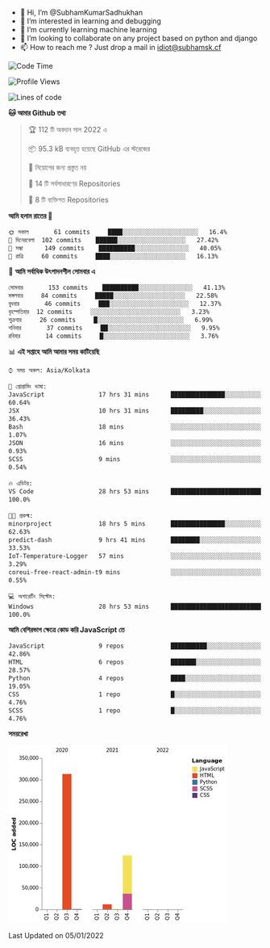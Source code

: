- 👋 Hi, I’m @SubhamKumarSadhukhan
- 👀 I’m interested in learning and debugging
- 🌱 I’m currently learning machine learning
- 💞️ I’m looking to collaborate on any project based on python and django
- 📫 How to reach me ?
      Just drop a mail in idiot@subhamsk.cf

<!---
SubhamKumarSadhukhan/SubhamKumarSadhukhan is a ✨ special ✨ repository because its `README.md` (this file) appears on your GitHub profile.
You can click the Preview link to take a look at your changes.
--->


<!--START_SECTION:waka-->
![Code Time](http://img.shields.io/badge/Code%20Time-29%20hrs%2052%20mins-blue)

![Profile Views](http://img.shields.io/badge/%E0%A6%AA%E0%A7%8D%E0%A6%B0%E0%A7%8B%E0%A6%AB%E0%A6%BE%E0%A6%87%E0%A6%B2%20%E0%A6%A6%E0%A6%B0%E0%A7%8D%E0%A6%B6%E0%A6%A8-69-blue)

![Lines of code](https://img.shields.io/badge/%E0%A6%B9%E0%A7%8D%E0%A6%AF%E0%A6%BE%E0%A6%B2%E0%A7%8B%20%E0%A6%93%E0%A6%AF%E0%A6%BC%E0%A6%BE%E0%A6%B0%E0%A7%8D%E0%A6%B2%E0%A7%8D%E0%A6%A1%20%E0%A6%A5%E0%A7%87%E0%A6%95%E0%A7%87%20%E0%A6%86%E0%A6%AE%E0%A6%BF%20%E0%A6%B2%E0%A6%BF%E0%A6%96%E0%A7%87%E0%A6%9B%E0%A6%BF-452%20Thousand%20%E0%A6%95%E0%A7%8B%E0%A6%A1%E0%A7%87%E0%A6%B0%20%E0%A6%B2%E0%A6%BE%E0%A6%87%E0%A6%A8-blue)

**🐱 আমার Github তথ্য** 

> 🏆 112 টি অবদান সাল 2022 এ
 > 
> 📦 95.3 kB ব্যবহৃত হয়েছে GitHub এর স্টরেজের 
 > 
> 🚫 নিয়োগের জন্য প্রস্তুত নয়
 > 
> 📜 14 টি সর্বসাধারণের Repositories 
 > 
> 🔑 8 টি ব্যক্তিগত Repositories  
 > 
**আমি হলাম রাতের 🦉** 

```text
🌞 সকাল       61 commits     ████░░░░░░░░░░░░░░░░░░░░░   16.4% 
🌆 দিনেরবেলা  102 commits    ██████░░░░░░░░░░░░░░░░░░░   27.42% 
🌃 সন্ধা      149 commits    ██████████░░░░░░░░░░░░░░░   40.05% 
🌙 রাত্রি     60 commits     ████░░░░░░░░░░░░░░░░░░░░░   16.13%

```
📅 **আমি সর্বাধিক উৎপাদনশীল সোমবার এ** 

```text
সোমবার       153 commits    ██████████░░░░░░░░░░░░░░░   41.13% 
মঙ্গলবার     84 commits     █████░░░░░░░░░░░░░░░░░░░░   22.58% 
বুধবার       46 commits     ███░░░░░░░░░░░░░░░░░░░░░░   12.37% 
বৃহস্পতিবার  12 commits     ░░░░░░░░░░░░░░░░░░░░░░░░░   3.23% 
শুক্রবার     26 commits     █░░░░░░░░░░░░░░░░░░░░░░░░   6.99% 
শনিবার       37 commits     ██░░░░░░░░░░░░░░░░░░░░░░░   9.95% 
রবিবার       14 commits     █░░░░░░░░░░░░░░░░░░░░░░░░   3.76%

```


📊 **এই সপ্তাহে আমি আমার সময় কাটিয়েছি** 

```text
⌚︎ সময় অঞ্চল: Asia/Kolkata

💬 প্রোগ্রামিং ভাষা: 
JavaScript               17 hrs 31 mins      ███████████████░░░░░░░░░░   60.64% 
JSX                      10 hrs 31 mins      █████████░░░░░░░░░░░░░░░░   36.43% 
Bash                     18 mins             ░░░░░░░░░░░░░░░░░░░░░░░░░   1.07% 
JSON                     16 mins             ░░░░░░░░░░░░░░░░░░░░░░░░░   0.93% 
SCSS                     9 mins              ░░░░░░░░░░░░░░░░░░░░░░░░░   0.54%

🔥 এডিটর: 
VS Code                  28 hrs 53 mins      █████████████████████████   100.0%

🐱‍💻 প্রকল্ম: 
minorproject             18 hrs 5 mins       ███████████████░░░░░░░░░░   62.63% 
predict-dash             9 hrs 41 mins       ████████░░░░░░░░░░░░░░░░░   33.53% 
IoT-Temperature-Logger   57 mins             ░░░░░░░░░░░░░░░░░░░░░░░░░   3.29% 
coreui-free-react-admin-t9 mins              ░░░░░░░░░░░░░░░░░░░░░░░░░   0.55%

💻 অপারেটিং সিস্টেম: 
Windows                  28 hrs 53 mins      █████████████████████████   100.0%

```

**আমি বেশিরভাগ ক্ষেত্রে কোড করি JavaScript তে** 

```text
JavaScript               9 repos             ██████████░░░░░░░░░░░░░░░   42.86% 
HTML                     6 repos             ███████░░░░░░░░░░░░░░░░░░   28.57% 
Python                   4 repos             ████░░░░░░░░░░░░░░░░░░░░░   19.05% 
CSS                      1 repo              █░░░░░░░░░░░░░░░░░░░░░░░░   4.76% 
SCSS                     1 repo              █░░░░░░░░░░░░░░░░░░░░░░░░   4.76%

```


**সময়রেখা**

![Chart not found](https://raw.githubusercontent.com/SubhamKumarSadhukhan/SubhamKumarSadhukhan/main/charts/bar_graph.png) 


 Last Updated on 05/01/2022
<!--END_SECTION:waka-->

